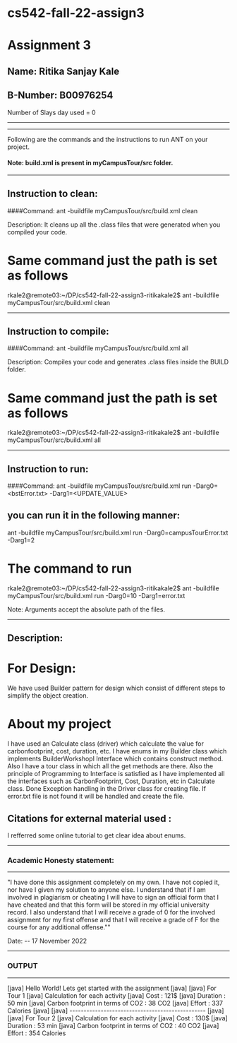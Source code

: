 # cs542-fall-22-assign3
# Assignment 3
## Name: Ritika Sanjay Kale
## B-Number: B00976254

Number of Slays day used = 0

-----------------------------------------------------------------------
-----------------------------------------------------------------------


Following are the commands and the instructions to run ANT on your project.
#### Note: build.xml is present in myCampusTour/src folder.

-----------------------------------------------------------------------
## Instruction to clean:

####Command: ant -buildfile myCampusTour/src/build.xml clean

Description: It cleans up all the .class files that were generated when you
compiled your code.

# Same command just the path is set as follows

rkale2@remote03:~/DP/cs542-fall-22-assign3-ritikakale2$ ant -buildfile myCampusTour/src/build.xml clean

-----------------------------------------------------------------------
## Instruction to compile:

####Command: ant -buildfile myCampusTour/src/build.xml all

Description: Compiles your code and generates .class files inside the BUILD folder.

# Same command just the path is set as follows

rkale2@remote03:~/DP/cs542-fall-22-assign3-ritikakale2$ ant -buildfile myCampusTour/src/build.xml all

-----------------------------------------------------------------------
## Instruction to run:

####Command: ant -buildfile myCampusTour/src/build.xml run -Darg0=<bstError.txt> -Darg1=<UPDATE_VALUE> 

## you can run it in the following manner:

ant -buildfile myCampusTour/src/build.xml run -Darg0=campusTourError.txt -Darg1=2

# The command to run

rkale2@remote03:~/DP/cs542-fall-22-assign3-ritikakale2$  ant -buildfile myCampusTour/src/build.xml run -Darg0=10 -Darg1=error.txt

Note: Arguments accept the absolute path of the files.

-----------------------------------------------------------------------
## Description:

# For Design:
We have used Builder pattern for design which consist of different steps to simplify the object creation.

# About my project
I have used an Calculate class (driver) which calculate the value for carbonfootprint, cost, duration, etc.
I have enums in my Builder class which implements BuilderWorkshopI Interface which contains construct method.
Also I have a tour class in which all the get methods are there.
Also the principle of Programming to Interface is satisfied as I have implemented all the interfaces such as CarbonFootprint, Cost, Duration, etc in Calculate class.
Done Exception handling in the Driver class for creating file. If error.txt file is not found it will be handled and create the file.

## Citations for external material used :
I refferred some online tutorial to get clear idea about enums.

-----------------------------------------------------------------------
### Academic Honesty statement:
-----------------------------------------------------------------------

"I have done this assignment completely on my own. I have not copied
it, nor have I given my solution to anyone else. I understand that if
I am involved in plagiarism or cheating I will have to sign an
official form that I have cheated and that this form will be stored in
my official university record. I also understand that I will receive a
grade of 0 for the involved assignment for my first offense and that I
will receive a grade of F for the course for any additional
offense.""

Date: -- 17 November 2022

------------------------------------------------------------------------
### OUTPUT
------------------------------------------------------------------------

 [java] Hello World! Lets get started with the assignment
     [java] 
     [java] For Tour 1
     [java] Calculation for each activity
     [java] Cost : 121$
     [java] Duration : 50 min
     [java] Carbon footprint in terms of CO2 : 38 CO2
     [java] Effort : 337 Calories
     [java] 
     [java] ------------------------------------------------
     [java] 
     [java] For Tour 2
     [java] Calculation for each activity
     [java] Cost : 130$
     [java] Duration : 53 min
     [java] Carbon footprint in terms of CO2 : 40 CO2
     [java] Effort : 354 Calories